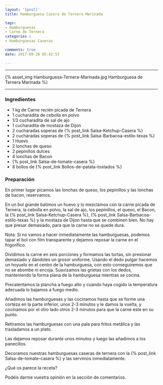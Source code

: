 ```yaml
---
layout: '[post]'
title: Hamburguesa Casera de Ternera Marinada

tags:
- Hamburguesas
- Carne de Ternera
categories :
- Hamburguesas Caseras

comments: true
date: 2017-09-28 05:42:53

---
```

---
{% asset_img Hamburguesa-Ternera-Marinada.jpg Hamburguesa de Ternera Marinada %}


---


### Ingredientes

- 1 kg de Carne recién picada de Ternera
- 1 cucharadita de cebolla en polvo
- 1/3 cucharadita de sal de ajo
- 1 cucharadita de mostaza de Dijon
- 2 cucharadas soperas de {% post_link Salsa-Ketchup-Casera %}
- 2 cucharadas soperas de {% post_link Salsa-Barbacoa-estilo-texas %}
- 1 Huevo
- 2 lonchas de queso
- 2 pepinillos dulces
- 4 lonchas de Bacon
- {% post_link Salsa-de-tomate-casera %}
- 8 bollos de {% post_link Bollos-de-patata-tostados %}

### Preparación

En primer lugar picamos las lonchas de queso, los pepinillos y las lonchas de bacon, reservamos.

En un bol grande batimos un huevo y lo mezclamos con la carne picada de Ternera, la cebolla en polvo, la sal de ajo, los pepinillos, el queso, el Bacon, la  {% post_link Salsa-Ketchup-Casera %}, {% post_link Salsa-Barbacoa-estilo-texas %} y la mostaza de Dijon hasta que se combinen bien. No
hay que presar demasiado, para que la carne no se quede dura.

Nota: Si no vamos a hacer inmediatamente las hamburguesas, podemos tapar el bol con film transparente y dejamos reposar la carne en el frigorífico.

Dividimos la carne en seis porciones y formamos las tortas, sin presionar demasiado y dándoles un grosor uniforme. Usando el dedo pulgar hacemos un hoyuelo en el centro de la hamburguesa, con esto conseguiremos que no se abombe ni encoja.
Suavizamos las grietas con los dedos, manteniendo la forma plana de la hamburguesa mientras se cocina.

Precalentamos la plancha a fuego alto y cuando haya cogido la temperatura adecuada lo bajamos a fuego medio.

Añadimos las hamburguesas y las cocinamos hasta que se forme una corteza en la parte inferior,  unos
2-3 minutos y le damos la vuelta, y cocinamos por el otro lado otros 2-3 minutos para que la carne este en su punto.

Retiramos las hamburguesas con una pala para fritos metálica y las trasladamos a un plato.

Las dejamos reposar durante unos minutos y luego las añadimos a los panecillos.

Decoramos nuestras hamburguesas caseras de ternera con la {% post_link Salsa-de-tomate-casera %} y las servimos inmediatamente.


¿Qué os parece la receta?

Podéis darme vuestra opinión en la sección de comentarios.
